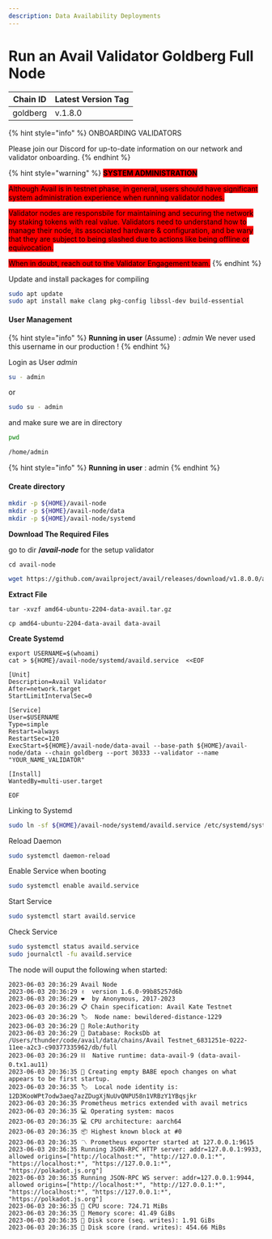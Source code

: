 ```yaml
---
description: Data Availability Deployments
---
```


# Run an Avail Validator Goldberg Full Node

| Chain ID | Latest Version Tag |
| -------- | ------------------ |
| goldberg | v.1.8.0            |

{% hint style="info" %}
ONBOARDING VALIDATORS

Please join our Discord for up-to-date information on our network and validator onboarding.
{% endhint %}

{% hint style="warning" %}
<mark style="background-color:red;">**SYSTEM ADMINISTRATION**</mark>

<mark style="background-color:red;">Although Avail is in testnet phase, in general, users should have significant system administration experience when running validator nodes.</mark>

<mark style="background-color:red;">Validator nodes are responsbile for maintaining and securing the network by staking tokens with real value. Validators need to understand how to manage their node, its associated hardware & configuration, and be wary that they are subject to being slashed due to actions like being offline or equivocation.</mark>

<mark style="background-color:red;">When in doubt, reach out to the Validator Engagement team.</mark>
{% endhint %}

Update and install packages for compiling

```sh
sudo apt update
sudo apt install make clang pkg-config libssl-dev build-essential
```

#### User Management

{% hint style="info" %}
**Running in user** (Assume) : _admin_ We never used this username in our production !
{% endhint %}

Login as User _admin_

```bash
su - admin
```

or

```bash
sudo su - admin
```

and make sure we are in directory

```bash
pwd

/home/admin
```

{% hint style="info" %}
**Running in user** : admin
{% endhint %}

#### Create directory

```bash
mkdir -p ${HOME}/avail-node
mkdir -p ${HOME}/avail-node/data
mkdir -p ${HOME}/avail-node/systemd
```

**Download The Required Files**

go to dir **/**_**avail-node**_ for the setup validator

```
cd avail-node
```

```sh
wget https://github.com/availproject/avail/releases/download/v1.8.0.0/amd64-ubuntu-2204-data-avail.tar.gz
```

**Extract File**

```
tar -xvzf amd64-ubuntu-2204-data-avail.tar.gz
```

```
cp amd64-ubuntu-2204-data-avail data-avail
```

**Create Systemd**

```
export USERNAME=$(whoami)
cat > ${HOME}/avail-node/systemd/availd.service  <<EOF

[Unit]
Description=Avail Validator
After=network.target
StartLimitIntervalSec=0

[Service]
User=$USERNAME
Type=simple
Restart=always
RestartSec=120
ExecStart=${HOME}/avail-node/data-avail --base-path ${HOME}/avail-node/data --chain goldberg --port 30333 --validator --name "YOUR_NAME_VALIDATOR"

[Install]
WantedBy=multi-user.target

EOF
```

Linking to Systemd

```bash
sudo ln -sf ${HOME}/avail-node/systemd/availd.service /etc/systemd/system/
```

Reload Daemon

```bash
sudo systemctl daemon-reload
```

Enable Service when booting

```bash
sudo systemctl enable availd.service
```

Start Service

```bash
sudo systemctl start availd.service
```

Check Service

```bash
sudo systemctl status availd.service
sudo journalctl -fu availd.service
```

The node will ouput the following when started:

```
2023-06-03 20:36:29 Avail Node
2023-06-03 20:36:29 ✌️  version 1.6.0-99b85257d6b
2023-06-03 20:36:29 ❤️  by Anonymous, 2017-2023
2023-06-03 20:36:29 📋 Chain specification: Avail Kate Testnet
2023-06-03 20:36:29 🏷  Node name: bewildered-distance-1229
2023-06-03 20:36:29 👤 Role:Authority
2023-06-03 20:36:29 💾 Database: RocksDb at /Users/thunder/code/avail/data/chains/Avail Testnet_6831251e-0222-11ee-a2c3-c90377335962/db/full
2023-06-03 20:36:29 ⛓  Native runtime: data-avail-9 (data-avail-0.tx1.au11)
2023-06-03 20:36:35 👶 Creating empty BABE epoch changes on what appears to be first startup.
2023-06-03 20:36:35 🏷  Local node identity is: 12D3KooWPt7odw3aeq7azZDugXjNuUvQNPU58n1VRBzY1YBqsjkr
2023-06-03 20:36:35 Prometheus metrics extended with avail metrics
2023-06-03 20:36:35 💻 Operating system: macos
2023-06-03 20:36:35 💻 CPU architecture: aarch64
2023-06-03 20:36:35 📦 Highest known block at #0
2023-06-03 20:36:35 〽️ Prometheus exporter started at 127.0.0.1:9615
2023-06-03 20:36:35 Running JSON-RPC HTTP server: addr=127.0.0.1:9933, allowed origins=["http://localhost:*", "http://127.0.0.1:*", "https://localhost:*", "https://127.0.0.1:*", "https://polkadot.js.org"]
2023-06-03 20:36:35 Running JSON-RPC WS server: addr=127.0.0.1:9944, allowed origins=["http://localhost:*", "http://127.0.0.1:*", "https://localhost:*", "https://127.0.0.1:*", "https://polkadot.js.org"]
2023-06-03 20:36:35 🏁 CPU score: 724.71 MiBs
2023-06-03 20:36:35 🏁 Memory score: 41.49 GiBs
2023-06-03 20:36:35 🏁 Disk score (seq. writes): 1.91 GiBs
2023-06-03 20:36:35 🏁 Disk score (rand. writes): 454.66 MiBs
```

